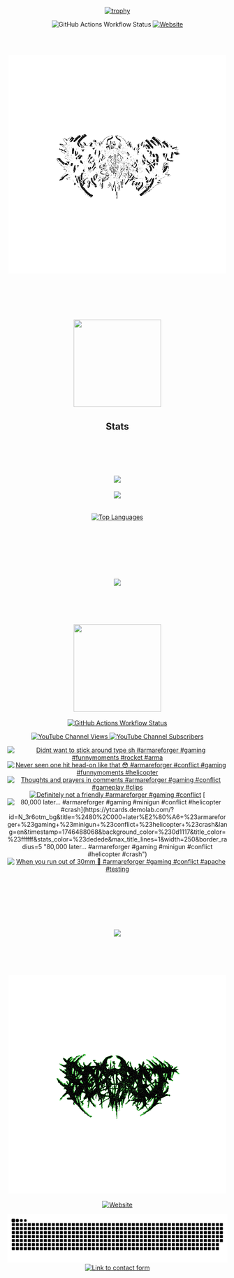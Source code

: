 [COMMENT]: <TITLE*****************************************>

<div align="center">
  <a href="https://seperet.com">
    
  [![trophy](https://github-profile-trophy.vercel.app/?username=denv3rr&column=-1&no-frame=true&no-bg=true&theme=darkhub&title=-Stars,-PullRequest,-Issues,-Reviews)](https://github.com/ryo-ma/github-profile-trophy)
    
  ![GitHub Actions Workflow Status](https://img.shields.io/github/actions/workflow/status/denv3rr/denv3rr/.github%2Fworkflows%2Fyoutube-cards.yml?logoColor=CD201F&label=connections&link=https%3A%2F%2Fyoutube.com%2F%40seperet)
  </a>
  <a href="https://seperet.com">
  ![Website](https://img.shields.io/website?url=https%3A%2F%2Fseperet.com&label=seperet.com)    
  </a>  
</div>

<br></br>

[COMMENT]: <LOGO*****************************************>
<div align="center">
  <a href="https://seperet.com">
    <img src=https://github.com/denv3rr/denv3rr/blob/main/Seperet_Slam_White.gif/>
  </a>
</div>
<br></br>
<br></br>
<br></br>

[COMMENT]: <STATS*****************************************>
<div align="center">

  <img src="https://github.com/Anmol-Baranwal/Cool-GIFs-For-GitHub/assets/74038190/0b335028-1d3d-4ee5-b5b3-a373d499be7e" width="200" height="200">

  ## Stats
</div>

<br></br>
<br></br>

<div align="center">  
<div align="center">
  <a>
    <img src="https://github-profile-summary-cards.vercel.app/api/cards/profile-details?username=denv3rr&theme=transparent"/>
    <br></br>
    <img src="https://github-readme-streak-stats.herokuapp.com?user=denv3rr&theme=transparent&hide_border=true&properties=background&border=white"/>
    <br></br>
  </a>
</div>
  
[![Top Languages](https://github-readme-stats.vercel.app/api/top-langs/?username=denv3rr&hide_border=true&theme=transparent&layout=donut&langs_count=12)](https://github.com/denv3rr/github-readme-stats)
<br></br>
<br></br>
<br></br>
<br></br>

<img src="https://user-images.githubusercontent.com/74038190/212284100-561aa473-3905-4a80-b561-0d28506553ee.gif">
<br></br>
<br></br>
<br></br>

[COMMENT]: <YOUTUBE*****************************************>
<div align="center">
<a href="https://youtube.com/@seperet">
  <img src="https://media4.giphy.com/media/v1.Y2lkPTc5MGI3NjExYzdqdmlpbzIzdDM1Zm8wNnR5MW8wODVwY29tMnBjd2ltb292eXRkMiZlcD12MV9pbnRlcm5hbF9naWZfYnlfaWQmY3Q9cw/dyLmcrc0wk4dUCxp0K/giphy.webp" width="200" height="200">

  <div align="center">
    
   [COMMENT]: <CHECK-WORKFLOWS*****************************************>
   
  ![GitHub Actions Workflow Status](https://img.shields.io/github/actions/workflow/status/denv3rr/denv3rr/.github%2Fworkflows%2Fyoutube-cards.yml?logoColor=CD201F&label=connections&link=https%3A%2F%2Fyoutube.com%2F%40seperet)
  
    
  </div>
  
  ![YouTube Channel Views](https://img.shields.io/youtube/channel/views/UCATB-IqmpAn-2XHu6lxTVwg)
  <a href="https://youtube.com/@seperet">
  ![YouTube Channel Subscribers](https://img.shields.io/youtube/channel/subscribers/UCATB-IqmpAn-2XHu6lxTVwg?link=https%3A%2F%2Fyoutube.com%2F%40seperet)
  </a>
</a>
  
<!-- BEGIN YOUTUBE-CARDS -->
[![Didnt want to stick around type sh #armareforger #gaming #funnymoments #rocket #arma](https://ytcards.demolab.com/?id=AlF7vIcrfL4&title=Didnt+want+to+stick+around+type+sh+%23armareforger+%23gaming+%23funnymoments+%23rocket+%23arma&lang=en&timestamp=1747767208&background_color=%230d1117&title_color=%23ffffff&stats_color=%23dedede&max_title_lines=1&width=250&border_radius=5 "Didnt want to stick around type sh #armareforger #gaming #funnymoments #rocket #arma")](https://www.youtube.com/watch?v=AlF7vIcrfL4)
[![Never seen one hit head-on like that 😳 #armareforger #conflict #gaming #funnymoments #helicopter](https://ytcards.demolab.com/?id=69KmEEVFLKk&title=Never+seen+one+hit+head-on+like+that+%F0%9F%98%B3+%23armareforger+%23conflict+%23gaming+%23funnymoments+%23helicopter&lang=en&timestamp=1746589953&background_color=%230d1117&title_color=%23ffffff&stats_color=%23dedede&max_title_lines=1&width=250&border_radius=5 "Never seen one hit head-on like that 😳 #armareforger #conflict #gaming #funnymoments #helicopter")](https://www.youtube.com/watch?v=69KmEEVFLKk)
[![Thoughts and prayers in comments #armareforger #gaming #conflict #gameplay #clips](https://ytcards.demolab.com/?id=yHuxSAvXvbY&title=Thoughts+and+prayers+in+comments+%23armareforger+%23gaming+%23conflict+%23gameplay+%23clips&lang=en&timestamp=1746579154&background_color=%230d1117&title_color=%23ffffff&stats_color=%23dedede&max_title_lines=1&width=250&border_radius=5 "Thoughts and prayers in comments #armareforger #gaming #conflict #gameplay #clips")](https://www.youtube.com/watch?v=yHuxSAvXvbY)
[![Definitely not a friendly #armareforger #gaming #conflict](https://ytcards.demolab.com/?id=0r6PsrUSlZU&title=Definitely+not+a+friendly+%23armareforger+%23gaming+%23conflict&lang=en&timestamp=1746576384&background_color=%230d1117&title_color=%23ffffff&stats_color=%23dedede&max_title_lines=1&width=250&border_radius=5 "Definitely not a friendly #armareforger #gaming #conflict")](https://www.youtube.com/watch?v=0r6PsrUSlZU)
[![$80,000 later… #armareforger #gaming #minigun #conflict #helicopter #crash](https://ytcards.demolab.com/?id=N_3r6otm_bg&title=%2480%2C000+later%E2%80%A6+%23armareforger+%23gaming+%23minigun+%23conflict+%23helicopter+%23crash&lang=en&timestamp=1746488068&background_color=%230d1117&title_color=%23ffffff&stats_color=%23dedede&max_title_lines=1&width=250&border_radius=5 "$80,000 later… #armareforger #gaming #minigun #conflict #helicopter #crash")](https://www.youtube.com/watch?v=N_3r6otm_bg)
[![When you run out of 30mm 🫤 #armareforger #gaming #conflict #apache #testing](https://ytcards.demolab.com/?id=hAVEXfgj5Ig&title=When+you+run+out+of+30mm+%F0%9F%AB%A4+%23armareforger+%23gaming+%23conflict+%23apache+%23testing&lang=en&timestamp=1746389960&background_color=%230d1117&title_color=%23ffffff&stats_color=%23dedede&max_title_lines=1&width=250&border_radius=5 "When you run out of 30mm 🫤 #armareforger #gaming #conflict #apache #testing")](https://www.youtube.com/watch?v=hAVEXfgj5Ig)
<!-- END YOUTUBE-CARDS -->
<br></br>
<br></br>
<br></br>

<img src="https://user-images.githubusercontent.com/74038190/212284100-561aa473-3905-4a80-b561-0d28506553ee.gif">
<br></br>
<br></br>
<br></br>

[COMMENT]: <LOGO*****************************************>
<div align="center">
  <a href="https://seperet.com">
    <img src=https://github.com/denv3rr/denv3rr/blob/main/Seperet_NightVision_Slam.gif/>
  </a>
</div>

<a href="https://seperet.com">
  
  ![Website](https://img.shields.io/website?url=https%3A%2F%2Fseperet.com&label=seperet.com)

<a/>
  
</div>

[COMMENT]: <SNAKE*****************************************>
  <div align="center">
    <picture>
      <source media="(prefers-color-scheme: dark)" srcset="https://raw.githubusercontent.com/platane/platane/output/github-contribution-grid-snake-dark.svg">
      <source media="(prefers-color-scheme: light)" srcset="https://raw.githubusercontent.com/platane/platane/output/github-contribution-grid-snake.svg">
      <img alt="GitHub contribution grid snake animation" src="https://raw.githubusercontent.com/platane/platane/output/github-contribution-grid-snake.svg">
    </picture>
  </div>
<div align="center">
<a href="https://seperet.com/contact"><img src="https://readme-typing-svg.demolab.com?font=Sixtyfour+Convergence&size=25&duration=3000&color=F7F7F7&center=true&width=520&height=60&lines=CLICK+HERE+TO+CONTACT" alt="Link to contact form" /></a>
</div>

[COMMENT]: <LOGOS*****************************************>
[logo1]: https://github.com/denv3rr/denv3rr/blob/main/Seperet_Slam_White.gif "Seperet.com"
[logo2]: https://github.com/denv3rr/denv3rr/blob/main/Seperet_NightVision_Slam.gif "Seperet.com"
